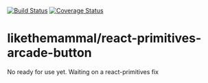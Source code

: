 [![Build Status](https://travis-ci.org/likethemammal/react-primitives-arcade-button.svg?branch=master)](https://travis-ci.org/likethemammal/open-source-react-component-example)
[![Coverage Status](https://coveralls.io/repos/github/likethemammal/react-primitives-arcade-button/badge.svg?branch=master)](https://coveralls.io/github/likethemammal/open-source-react-component-example?branch=master)

likethemammal/react-primitives-arcade-button
=========

No ready for use yet. Waiting on a react-primitives fix